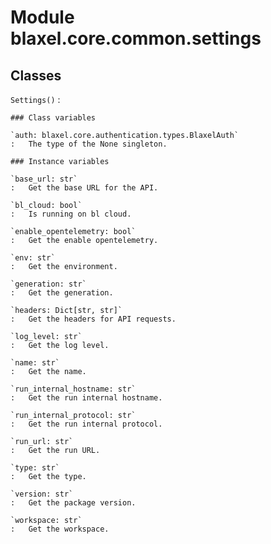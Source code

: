 Module blaxel.core.common.settings
==================================

Classes
-------

`Settings()`
:   

    ### Class variables

    `auth: blaxel.core.authentication.types.BlaxelAuth`
    :   The type of the None singleton.

    ### Instance variables

    `base_url: str`
    :   Get the base URL for the API.

    `bl_cloud: bool`
    :   Is running on bl cloud.

    `enable_opentelemetry: bool`
    :   Get the enable opentelemetry.

    `env: str`
    :   Get the environment.

    `generation: str`
    :   Get the generation.

    `headers: Dict[str, str]`
    :   Get the headers for API requests.

    `log_level: str`
    :   Get the log level.

    `name: str`
    :   Get the name.

    `run_internal_hostname: str`
    :   Get the run internal hostname.

    `run_internal_protocol: str`
    :   Get the run internal protocol.

    `run_url: str`
    :   Get the run URL.

    `type: str`
    :   Get the type.

    `version: str`
    :   Get the package version.

    `workspace: str`
    :   Get the workspace.